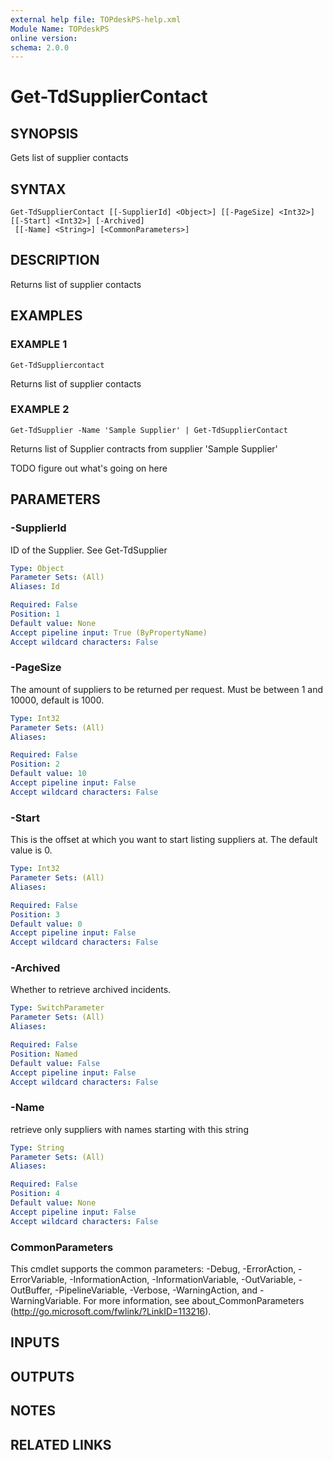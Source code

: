 ```yaml
---
external help file: TOPdeskPS-help.xml
Module Name: TOPdeskPS
online version:
schema: 2.0.0
---
```


# Get-TdSupplierContact

## SYNOPSIS
Gets list of supplier  contacts

## SYNTAX

```
Get-TdSupplierContact [[-SupplierId] <Object>] [[-PageSize] <Int32>] [[-Start] <Int32>] [-Archived]
 [[-Name] <String>] [<CommonParameters>]
```

## DESCRIPTION
Returns list of supplier contacts

## EXAMPLES

### EXAMPLE 1
```
Get-TdSuppliercontact
```

Returns list of supplier contacts

### EXAMPLE 2
```
Get-TdSupplier -Name 'Sample Supplier' | Get-TdSupplierContact
```

Returns list of Supplier contracts from supplier 'Sample Supplier'

TODO figure out what's going on here

## PARAMETERS

### -SupplierId
ID of the Supplier.
See Get-TdSupplier

```yaml
Type: Object
Parameter Sets: (All)
Aliases: Id

Required: False
Position: 1
Default value: None
Accept pipeline input: True (ByPropertyName)
Accept wildcard characters: False
```

### -PageSize
The amount of suppliers to be returned per request.
Must be between 1 and 10000, default is 1000.

```yaml
Type: Int32
Parameter Sets: (All)
Aliases:

Required: False
Position: 2
Default value: 10
Accept pipeline input: False
Accept wildcard characters: False
```

### -Start
This is the offset at which you want to start listing suppliers at.
The default value is 0.

```yaml
Type: Int32
Parameter Sets: (All)
Aliases:

Required: False
Position: 3
Default value: 0
Accept pipeline input: False
Accept wildcard characters: False
```

### -Archived
Whether to retrieve archived incidents.

```yaml
Type: SwitchParameter
Parameter Sets: (All)
Aliases:

Required: False
Position: Named
Default value: False
Accept pipeline input: False
Accept wildcard characters: False
```

### -Name
retrieve only suppliers with names starting with this string

```yaml
Type: String
Parameter Sets: (All)
Aliases:

Required: False
Position: 4
Default value: None
Accept pipeline input: False
Accept wildcard characters: False
```

### CommonParameters
This cmdlet supports the common parameters: -Debug, -ErrorAction, -ErrorVariable, -InformationAction, -InformationVariable, -OutVariable, -OutBuffer, -PipelineVariable, -Verbose, -WarningAction, and -WarningVariable.
For more information, see about_CommonParameters (http://go.microsoft.com/fwlink/?LinkID=113216).

## INPUTS

## OUTPUTS

## NOTES

## RELATED LINKS
